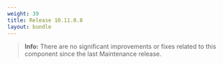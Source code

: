 ```yaml
---
weight: 39
title: Release 10.11.0.8
layout: bundle
---
```


<!--10.11.0.5 - 10.11.0.8-->

>**Info:** There are no significant improvements or fixes related to this component since the last Maintenance release.

